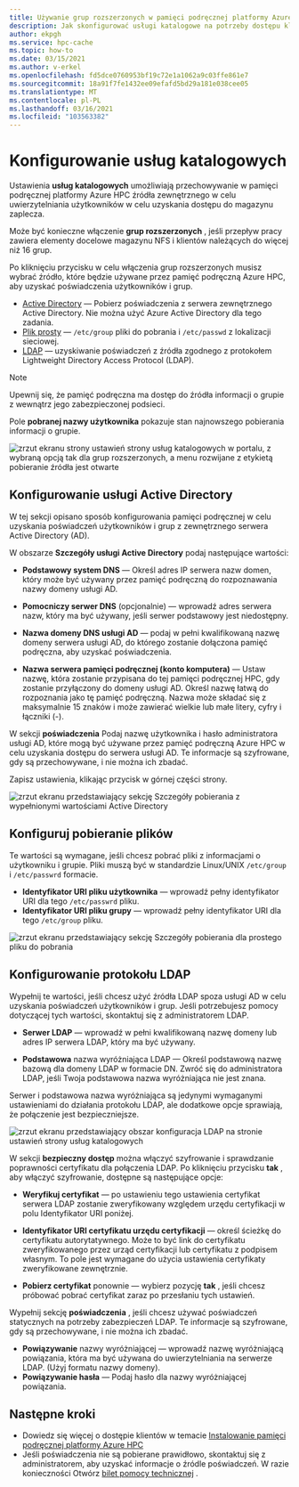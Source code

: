 ```yaml
---
title: Używanie grup rozszerzonych w pamięci podręcznej platformy Azure HPC
description: Jak skonfigurować usługi katalogowe na potrzeby dostępu klienta do miejsc docelowych magazynu w pamięci podręcznej platformy Azure HPC
author: ekpgh
ms.service: hpc-cache
ms.topic: how-to
ms.date: 03/15/2021
ms.author: v-erkel
ms.openlocfilehash: fd5dce0760953bf19c72e1a1062a9c03ffe861e7
ms.sourcegitcommit: 18a91f7fe1432ee09efafd5bd29a181e038cee05
ms.translationtype: MT
ms.contentlocale: pl-PL
ms.lasthandoff: 03/16/2021
ms.locfileid: "103563382"
---
```

# <a name="configure-directory-services"></a>Konfigurowanie usług katalogowych

Ustawienia **usług katalogowych** umożliwiają przechowywanie w pamięci podręcznej platformy Azure HPC źródła zewnętrznego w celu uwierzytelniania użytkowników w celu uzyskania dostępu do magazynu zaplecza.

Może być konieczne włączenie **grup rozszerzonych** , jeśli przepływ pracy zawiera elementy docelowe magazynu NFS i klientów należących do więcej niż 16 grup.

Po kliknięciu przycisku w celu włączenia grup rozszerzonych musisz wybrać źródło, które będzie używane przez pamięć podręczną Azure HPC, aby uzyskać poświadczenia użytkowników i grup.

* [Active Directory](#configure-active-directory) — Pobierz poświadczenia z serwera zewnętrznego Active Directory. Nie można użyć Azure Active Directory dla tego zadania.
* [Plik prosty](#configure-file-download) — `/etc/group` pliki do pobrania i `/etc/passwd` z lokalizacji sieciowej.
* [LDAP](#configure-ldap) — uzyskiwanie poświadczeń z źródła zgodnego z protokołem Lightweight Directory Access Protocol (LDAP).

> [!NOTE]
> Upewnij się, że pamięć podręczna ma dostęp do źródła informacji o grupie z wewnątrz jego zabezpieczonej podsieci.<!-- + details/examples -->

Pole **pobranej nazwy użytkownika** pokazuje stan najnowszego pobierania informacji o grupie.

![zrzut ekranu strony ustawień strony usług katalogowych w portalu, z wybraną opcją tak dla grup rozszerzonych, a menu rozwijane z etykietą pobieranie źródła jest otwarte](media/directory-services-select-group-source.png)

## <a name="configure-active-directory"></a>Konfigurowanie usługi Active Directory

W tej sekcji opisano sposób konfigurowania pamięci podręcznej w celu uzyskania poświadczeń użytkowników i grup z zewnętrznego serwera Active Directory (AD).

W obszarze **Szczegóły usługi Active Directory** podaj następujące wartości:

* **Podstawowy system DNS** — Określ adres IP serwera nazw domen, który może być używany przez pamięć podręczną do rozpoznawania nazwy domeny usługi AD.

* **Pomocniczy serwer DNS** (opcjonalnie) — wprowadź adres serwera nazw, który ma być używany, jeśli serwer podstawowy jest niedostępny.

* **Nazwa domeny DNS usługi AD** — podaj w pełni kwalifikowaną nazwę domeny serwera usługi AD, do którego zostanie dołączona pamięć podręczna, aby uzyskać poświadczenia.

* **Nazwa serwera pamięci podręcznej (konto komputera)** — Ustaw nazwę, która zostanie przypisana do tej pamięci podręcznej HPC, gdy zostanie przyłączony do domeny usługi AD. Określ nazwę łatwą do rozpoznania jako tę pamięć podręczną. Nazwa może składać się z maksymalnie 15 znaków i może zawierać wielkie lub małe litery, cyfry i łączniki (-).

W sekcji **poświadczenia** Podaj nazwę użytkownika i hasło administratora usługi AD, które mogą być używane przez pamięć podręczną Azure HPC w celu uzyskania dostępu do serwera usługi AD. Te informacje są szyfrowane, gdy są przechowywane, i nie można ich zbadać.

Zapisz ustawienia, klikając przycisk w górnej części strony.

![zrzut ekranu przedstawiający sekcję Szczegóły pobierania z wypełnionymi wartościami Active Directory](media/group-download-details-ad.png)

## <a name="configure-file-download"></a>Konfiguruj pobieranie plików

Te wartości są wymagane, jeśli chcesz pobrać pliki z informacjami o użytkowniku i grupie. Pliki muszą być w standardzie Linux/UNIX `/etc/group` i `/etc/passwrd` formacie.

* **Identyfikator URI pliku użytkownika** — wprowadź pełny identyfikator URI dla tego `/etc/passwrd` pliku.
* **Identyfikator URI pliku grupy** — wprowadź pełny identyfikator URI dla tego `/etc/group` pliku.

![zrzut ekranu przedstawiający sekcję Szczegóły pobierania dla prostego pliku do pobrania](media/group-download-details-file.png)

## <a name="configure-ldap"></a>Konfigurowanie protokołu LDAP

Wypełnij te wartości, jeśli chcesz użyć źródła LDAP spoza usługi AD w celu uzyskania poświadczeń użytkowników i grup. Jeśli potrzebujesz pomocy dotyczącej tych wartości, skontaktuj się z administratorem LDAP.

* **Serwer LDAP** — wprowadź w pełni kwalifikowaną nazwę domeny lub adres IP serwera LDAP, który ma być używany. <!-- only one, not up to 3 -->

* **Podstawowa** nazwa wyróżniająca LDAP — Określ podstawową nazwę bazową dla domeny LDAP w formacie DN. Zwróć się do administratora LDAP, jeśli Twoja podstawowa nazwa wyróżniająca nie jest znana.

Serwer i podstawowa nazwa wyróżniająca są jedynymi wymaganymi ustawieniami do działania protokołu LDAP, ale dodatkowe opcje sprawiają, że połączenie jest bezpieczniejsze.

![zrzut ekranu przedstawiający obszar konfiguracja LDAP na stronie ustawień strony usług katalogowych](media/group-download-details-ldap.png)

W sekcji **bezpieczny dostęp** można włączyć szyfrowanie i sprawdzanie poprawności certyfikatu dla połączenia LDAP. Po kliknięciu przycisku **tak** , aby włączyć szyfrowanie, dostępne są następujące opcje:

* **Weryfikuj certyfikat** — po ustawieniu tego ustawienia certyfikat serwera LDAP zostanie zweryfikowany względem urzędu certyfikacji w polu Identyfikator URI poniżej.

* **Identyfikator URI certyfikatu urzędu certyfikacji** — określ ścieżkę do certyfikatu autorytatywnego. Może to być link do certyfikatu zweryfikowanego przez urząd certyfikacji lub certyfikatu z podpisem własnym. To pole jest wymagane do użycia ustawienia certyfikaty zweryfikowane zewnętrznie.

* **Pobierz certyfikat** ponownie — wybierz pozycję **tak** , jeśli chcesz próbować pobrać certyfikat zaraz po przesłaniu tych ustawień.

Wypełnij sekcję **poświadczenia** , jeśli chcesz używać poświadczeń statycznych na potrzeby zabezpieczeń LDAP. Te informacje są szyfrowane, gdy są przechowywane, i nie można ich zbadać.

* **Powiązywanie** nazwy wyróżniającej — wprowadź nazwę wyróżniającą powiązania, która ma być używana do uwierzytelniania na serwerze LDAP. (Użyj formatu nazwy domeny).
* **Powiązywanie hasła** — Podaj hasło dla nazwy wyróżniającej powiązania.

## <a name="next-steps"></a>Następne kroki

* Dowiedz się więcej o dostępie klientów w temacie [Instalowanie pamięci podręcznej platformy Azure HPC](hpc-cache-mount.md)
* Jeśli poświadczenia nie są pobierane prawidłowo, skontaktuj się z administratorem, aby uzyskać informacje o źródle poświadczeń. W razie konieczności Otwórz [bilet pomocy technicznej](hpc-cache-support-ticket.md) .
